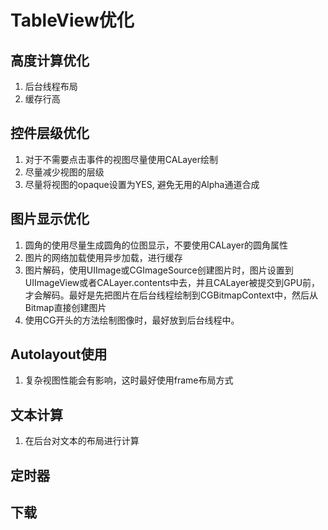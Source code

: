 # TableView优化

## 高度计算优化
1. 后台线程布局
2. 缓存行高

## 控件层级优化
1. 对于不需要点击事件的视图尽量使用CALayer绘制
2. 尽量减少视图的层级
3. 尽量将视图的opaque设置为YES, 避免无用的Alpha通道合成
## 图片显示优化
1. 圆角的使用尽量生成圆角的位图显示，不要使用CALayer的圆角属性
2. 图片的网络加载使用异步加载，进行缓存
3. 图片解码，使用UIImage或CGImageSource创建图片时，图片设置到UIImageView或者CALayer.contents中去，并且CALayer被提交到GPU前，才会解码。最好是先把图片在后台线程绘制到CGBitmapContext中，然后从Bitmap直接创建图片
4. 使用CG开头的方法绘制图像时，最好放到后台线程中。
## Autolayout使用
1. 复杂视图性能会有影响，这时最好使用frame布局方式

## 文本计算
1. 在后台对文本的布局进行计算

## 定时器

## 下载